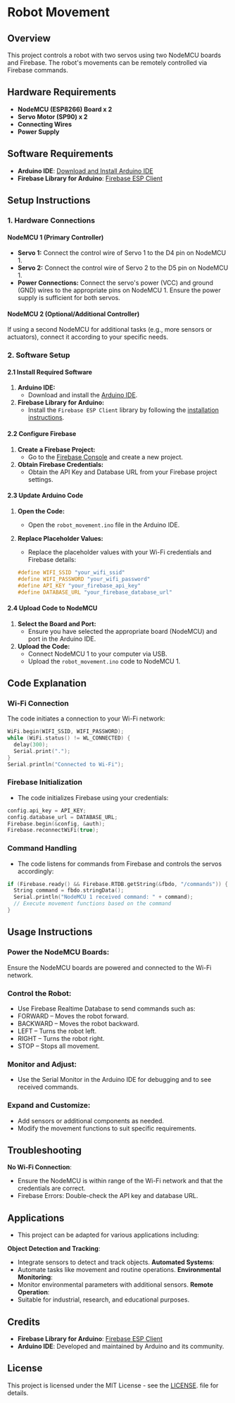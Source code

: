 # Robot Movement

## Overview
This project controls a robot with two servos using two NodeMCU boards and Firebase. The robot's movements can be remotely controlled via Firebase commands.

## Hardware Requirements
- **NodeMCU (ESP8266) Board x 2**
- **Servo Motor (SP90) x 2**
- **Connecting Wires**
- **Power Supply**

## Software Requirements
- **Arduino IDE**: [Download and Install Arduino IDE](https://www.arduino.cc/en/software)
- **Firebase Library for Arduino**: [Firebase ESP Client](https://github.com/mobizt/Firebase-ESP-Client)

## Setup Instructions

### 1. Hardware Connections

#### NodeMCU 1 (Primary Controller)

- **Servo 1:** Connect the control wire of Servo 1 to the D4 pin on NodeMCU 1.
- **Servo 2:** Connect the control wire of Servo 2 to the D5 pin on NodeMCU 1.
- **Power Connections:** Connect the servo's power (VCC) and ground (GND) wires to the appropriate pins on NodeMCU 1. Ensure the power supply is sufficient for both servos.

#### NodeMCU 2 (Optional/Additional Controller)

If using a second NodeMCU for additional tasks (e.g., more sensors or actuators), connect it according to your specific needs.

### 2. Software Setup

#### 2.1 Install Required Software

1. **Arduino IDE:**
   - Download and install the [Arduino IDE](https://www.arduino.cc/en/software).
2. **Firebase Library for Arduino:**
   - Install the `Firebase ESP Client` library by following the [installation instructions](https://github.com/mobizt/Firebase-ESP-Client).

#### 2.2 Configure Firebase

1. **Create a Firebase Project:**
   - Go to the [Firebase Console](https://console.firebase.google.com/) and create a new project.
2. **Obtain Firebase Credentials:**
   - Obtain the API Key and Database URL from your Firebase project settings.

#### 2.3 Update Arduino Code

1. **Open the Code:**
   - Open the `robot_movement.ino` file in the Arduino IDE.
2. **Replace Placeholder Values:**
   - Replace the placeholder values with your Wi-Fi credentials and Firebase details:

    ```cpp
    #define WIFI_SSID "your_wifi_ssid"
    #define WIFI_PASSWORD "your_wifi_password"
    #define API_KEY "your_firebase_api_key"
    #define DATABASE_URL "your_firebase_database_url"
    ```

#### 2.4 Upload Code to NodeMCU

1. **Select the Board and Port:**
   - Ensure you have selected the appropriate board (NodeMCU) and port in the Arduino IDE.
2. **Upload the Code:**
   - Connect NodeMCU 1 to your computer via USB.
   - Upload the `robot_movement.ino` code to NodeMCU 1.

## Code Explanation

### Wi-Fi Connection

The code initiates a connection to your Wi-Fi network:

```cpp
WiFi.begin(WIFI_SSID, WIFI_PASSWORD);
while (WiFi.status() != WL_CONNECTED) {
  delay(300);
  Serial.print(".");
}
Serial.println("Connected to Wi-Fi");
```

### Firebase Initialization
- The code initializes Firebase using your credentials:

```cpp
config.api_key = API_KEY;
config.database_url = DATABASE_URL;
Firebase.begin(&config, &auth);
Firebase.reconnectWiFi(true);
```

### Command Handling
- The code listens for commands from Firebase and controls the servos accordingly:
```cpp
if (Firebase.ready() && Firebase.RTDB.getString(&fbdo, "/commands")) {
  String command = fbdo.stringData();
  Serial.println("NodeMCU 1 received command: " + command);
  // Execute movement functions based on the command
}
```
## Usage Instructions
### Power the NodeMCU Boards:
Ensure the NodeMCU boards are powered and connected to the Wi-Fi network.
### Control the Robot:
- Use Firebase Realtime Database to send commands such as:
- FORWARD – Moves the robot forward.
- BACKWARD – Moves the robot backward.
- LEFT – Turns the robot left.
- RIGHT – Turns the robot right.
- STOP – Stops all movement.
### Monitor and Adjust:
- Use the Serial Monitor in the Arduino IDE for debugging and to see received commands.
### Expand and Customize:
- Add sensors or additional components as needed.
- Modify the movement functions to suit specific requirements.
## Troubleshooting
**No Wi-Fi Connection**: 
- Ensure the NodeMCU is within range of the Wi-Fi network and that the credentials are correct.
- Firebase Errors: Double-check the API key and database URL.
## Applications
- This project can be adapted for various applications including:

**Object Detection and Tracking**: 
- Integrate sensors to detect and track objects.
**Automated Systems**: 
- Automate tasks like movement and routine operations.
**Environmental Monitoring**: 
- Monitor environmental parameters with additional sensors.
**Remote Operation**:
- Suitable for industrial, research, and educational purposes.
## Credits
- **Firebase Library for Arduino**: [Firebase ESP Client](https://github.com/mobizt/Firebase-ESP-Client)
- **Arduino IDE**: Developed and maintained by Arduino and its community.
## License
This project is licensed under the MIT License - see the [LICENSE](https://opensource.org/license/MIT). file for details.
